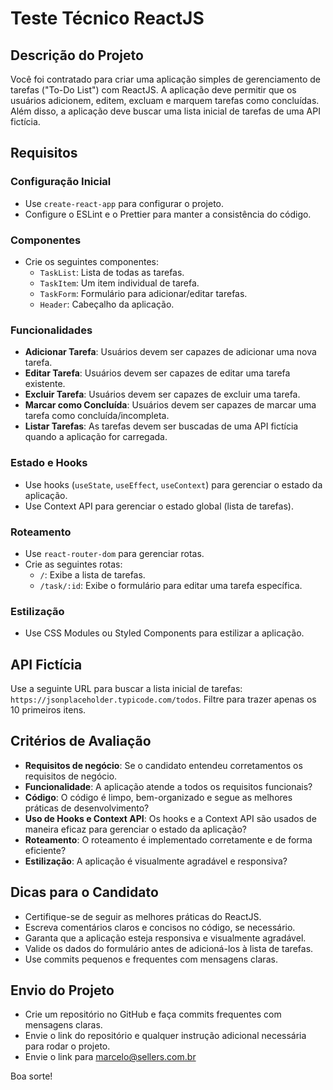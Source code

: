 # Teste Técnico ReactJS

## Descrição do Projeto

Você foi contratado para criar uma aplicação simples de gerenciamento de tarefas ("To-Do List") com ReactJS. A aplicação deve permitir que os usuários adicionem, editem, excluam e marquem tarefas como concluídas. Além disso, a aplicação deve buscar uma lista inicial de tarefas de uma API fictícia.

## Requisitos

### Configuração Inicial
- Use `create-react-app` para configurar o projeto.
- Configure o ESLint e o Prettier para manter a consistência do código.

### Componentes
- Crie os seguintes componentes:
  - `TaskList`: Lista de todas as tarefas.
  - `TaskItem`: Um item individual de tarefa.
  - `TaskForm`: Formulário para adicionar/editar tarefas.
  - `Header`: Cabeçalho da aplicação.

### Funcionalidades
- **Adicionar Tarefa**: Usuários devem ser capazes de adicionar uma nova tarefa.
- **Editar Tarefa**: Usuários devem ser capazes de editar uma tarefa existente.
- **Excluir Tarefa**: Usuários devem ser capazes de excluir uma tarefa.
- **Marcar como Concluída**: Usuários devem ser capazes de marcar uma tarefa como concluída/incompleta.
- **Listar Tarefas**: As tarefas devem ser buscadas de uma API fictícia quando a aplicação for carregada.

### Estado e Hooks
- Use hooks (`useState`, `useEffect`, `useContext`) para gerenciar o estado da aplicação.
- Use Context API para gerenciar o estado global (lista de tarefas).

### Roteamento
- Use `react-router-dom` para gerenciar rotas.
- Crie as seguintes rotas:
  - `/`: Exibe a lista de tarefas.
  - `/task/:id`: Exibe o formulário para editar uma tarefa específica.

### Estilização
- Use CSS Modules ou Styled Components para estilizar a aplicação.

## API Fictícia

Use a seguinte URL para buscar a lista inicial de tarefas: `https://jsonplaceholder.typicode.com/todos`. Filtre para trazer apenas os 10 primeiros itens.

## Critérios de Avaliação

- **Requisitos de negócio**: Se o candidato entendeu corretamentos os requisitos de negócio. 
- **Funcionalidade**: A aplicação atende a todos os requisitos funcionais?
- **Código**: O código é limpo, bem-organizado e segue as melhores práticas de desenvolvimento?
- **Uso de Hooks e Context API**: Os hooks e a Context API são usados de maneira eficaz para gerenciar o estado da aplicação?
- **Roteamento**: O roteamento é implementado corretamente e de forma eficiente?
- **Estilização**: A aplicação é visualmente agradável e responsiva?

## Dicas para o Candidato

- Certifique-se de seguir as melhores práticas do ReactJS.
- Escreva comentários claros e concisos no código, se necessário.
- Garanta que a aplicação esteja responsiva e visualmente agradável.
- Valide os dados do formulário antes de adicioná-los à lista de tarefas.
- Use commits pequenos e frequentes com mensagens claras.

## Envio do Projeto

- Crie um repositório no GitHub e faça commits frequentes com mensagens claras.
- Envie o link do repositório e qualquer instrução adicional necessária para rodar o projeto.
- Envie o link para marcelo@sellers.com.br

Boa sorte!
